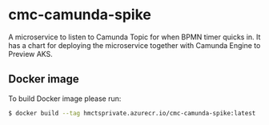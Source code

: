 # cmc-camunda-spike

A microservice to listen to Camunda Topic for when BPMN timer quicks in.
It has a chart for deploying the microservice together with Camunda Engine to Preview AKS. 

## Docker image

To build Docker image please run:

```bash
$ docker build --tag hmctsprivate.azurecr.io/cmc-camunda-spike:latest .
```
